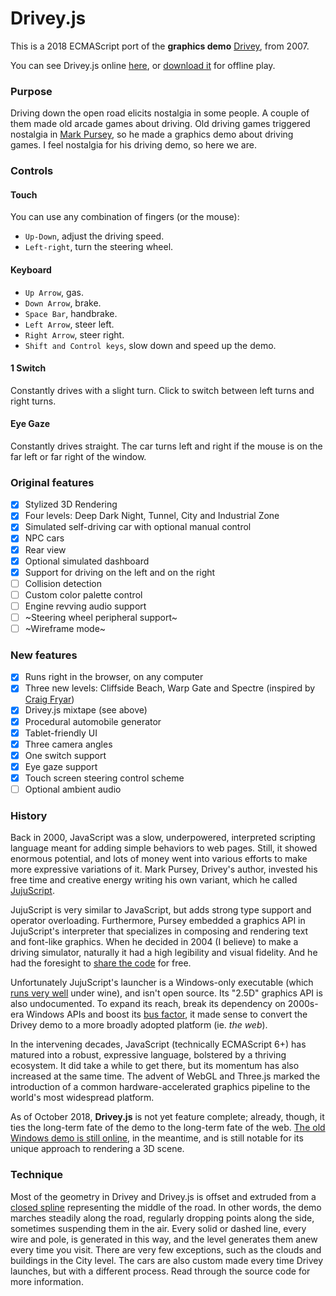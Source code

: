 # Drivey.js

This is a 2018 ECMAScript port of the **graphics demo** [Drivey](http://drivey.com), from 2007. 

You can see Drivey.js online [here](https://rezmason.github.io/drivey/), or [download it](https://github.com/Rezmason/drivey/archive/master.zip) for offline play.

### Purpose

Driving down the open road elicits nostalgia in some people. A couple of them made old arcade games about driving.
Old driving games triggered nostalgia in [Mark Pursey](https://github.com/MarkPursey), so he made a graphics demo about driving games.
I feel nostalgia for his driving demo, so here we are.

### Controls
#### Touch
You can use any combination of fingers (or the mouse): 
- `Up-Down`, adjust the driving speed.
- `Left-right`, turn the steering wheel.
#### Keyboard
- `Up Arrow`, gas.
- `Down Arrow`, brake.
- `Space Bar`, handbrake.
- `Left Arrow`, steer left.
- `Right Arrow`, steer right.
- `Shift and Control keys`, slow down and speed up the demo.
#### 1 Switch
Constantly drives with a slight turn. Click to switch between left turns and right turns.
#### Eye Gaze
Constantly drives straight. The car turns left and right if the mouse is on the far left or far right of the window.
### Original features

- [x] Stylized 3D Rendering
- [x] Four levels: Deep Dark Night, Tunnel, City and Industrial Zone
- [x] Simulated self-driving car with optional manual control
- [x] NPC cars
- [x] Rear view
- [x] Optional simulated dashboard
- [x] Support for driving on the left and on the right
- [ ] Collision detection
- [ ] Custom color palette control
- [ ] Engine revving audio support
- [ ] ~Steering wheel peripheral support~
- [ ] ~Wireframe mode~

### New features
- [x] Runs right in the browser, on any computer
- [x] Three new levels: Cliffside Beach, Warp Gate and Spectre (inspired by [Craig Fryar](https://www.youtube.com/watch?v=b0X74Oe80tg))
- [x] Drivey.js mixtape (see above)
- [x] Procedural automobile generator
- [x] Tablet-friendly UI
- [x] Three camera angles
- [x] One switch support
- [x] Eye gaze support
- [x] Touch screen steering control scheme
- [ ] Optional ambient audio

### History

Back in 2000, JavaScript was a slow, underpowered, interpreted scripting language meant for adding simple behaviors to web pages. Still, it showed enormous potential, and lots of money went into various efforts to make more expressive variations of it. Mark Pursey, Drivey's author, invested his free time and creative energy writing his own variant, which he called [JujuScript](https://web.archive.org/web/20110807170635/http://jujusoft.com/software/jujuscript/index.html).

JujuScript is very similar to JavaScript, but adds strong type support and operator overloading. Furthermore, Pursey embedded a graphics API in JujuScript's interpreter that specializes in composing and rendering text and font-like graphics. When he decided in 2004 (I believe) to make a driving simulator, naturally it had a high legibility and visual fidelity. And he had the foresight to [share the code](https://web.archive.org/web/20160313145032/http://www.jujusoft.com/download/jujuscript-1.0.zip) for free.

Unfortunately JujuScript's launcher is a Windows-only executable (which [runs very well](https://appdb.winehq.org/objectManager.php?sClass=application&iId=8828) under wine), and isn't open source. Its "2.5D" graphics API is also undocumented. To expand its reach, break its dependency on 2000s-era Windows APIs and boost its [bus factor](https://en.wikipedia.org/wiki/Bus_factor), it made sense to convert the Drivey demo to a more broadly adopted platform (ie. *the web*).

In the intervening decades, JavaScript (technically ECMAScript 6+) has matured into a robust, expressive language, bolstered by a thriving ecosystem. It did take a while to get there, but its momentum has also increased at the same time. The advent of WebGL and Three.js marked the introduction of a common hardware-accelerated graphics pipeline to the world's most widespread platform.

As of October 2018, **Drivey.js** is not yet feature complete; already, though, it ties the long-term fate of the demo to the long-term fate of the web. [The old Windows demo is still online](http://drivey.com), in the meantime, and is still notable for its unique approach to rendering a 3D scene.

### Technique

Most of the geometry in Drivey and Drivey.js is offset and extruded from a [closed spline](https://threejs.org/docs/#api/en/extras/curves/CatmullRomCurve3) representing the middle of the road. In other words, the demo marches steadily along the road, regularly dropping points along the side, sometimes suspending them in the air. Every solid or dashed line, every wire and pole, is generated in this way, and the level generates them anew every time you visit. There are very few exceptions, such as the clouds and buildings in the City level. The cars are also custom made every time Drivey launches, but with a different process. Read through the source code for more information.
